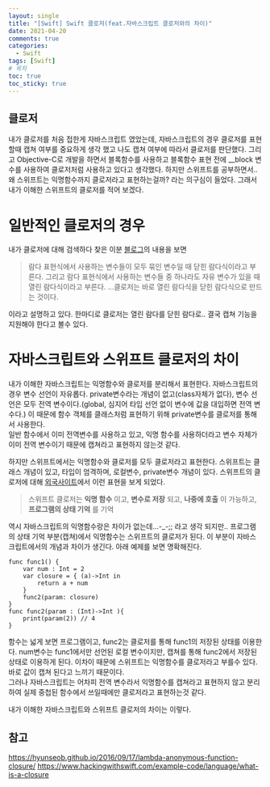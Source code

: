 ```yaml
---
layout: single
title: "[Swift] Swift 클로저(feat.자바스크립트 클로저와의 차이)"
date: 2021-04-20
comments: true
categories:
  - Swift
tags: [Swift]
# 목차
toc: true
toc_sticky: true
---
```


## 클로저 ##
내가 클로저를 처음 접한게 자바스크립트 였었는데, 자바스크립트의 경우 클로저를 표현할때 캡쳐 여부를 중요하게 생각 했고 나도 캡쳐 여부에 따라서 클로저를 판단했다.
그리고 Objective-C로 개발을 하면서 블록함수를 사용하고 블록함수 표현 전에 __block 변수를 사용하여 클로저처럼 사용하고 있다고 생각했다.
하지만 스위프트를 공부하면서.. 왜 스위프트는 익명함수까지 클로저라고 표현하는걸까? 라는 의구심이 들었다. 그래서 내가 이해한 스위프트의 클로저를 적어 보겠다.

# 일반적인 클로저의 경우 
내가 클로저에 대해 검색하다 찾은 이분 [블로그](https://hyunseob.github.io/2016/09/17/lambda-anonymous-function-closure/)의 내용을 보면
> 람다 표현식에서 사용하는 변수들이 모두 묶인 변수일 때 닫힌 람다식이라고 부른다. 그리고 람다 표현식에서 사용하는 변수들 중 하나라도 자유 변수가 있을 때 열린 람다식이라고 부른다.
> ...클로저는 바로 열린 람다식을 닫힌 람다식으로 만드는 것이다.  


이라고 설명하고 있다. 한마디로 클로저는 열린 람다를 닫힌 람다로.. 결국 캡쳐 기능을 지원해야 한다고 볼수 있다.

# 자바스크립트와 스위프트 클로저의 차이
내가 이해한 자바스크립트는 익명함수와 클로저를 분리해서 표현한다. 
자바스크립트의 경우 변수 선언이 자유롭다. private변수라는 개념이 없고(class자체가 없다), 변수 선언은 모두 전역 변수이다.(global, 심지어 타입 선언 없이 변수에 값을 대입하면 전역 변수다.)
이 때문에 함수 객체를 클래스처럼 표현하기 위해 private변수를 클로저를 통해서 사용한다.  
일반 함수에서 이미 전역변수를 사용하고 있고, 익명 함수를 사용하더라고 변수 자체가 이미 전역 변수이기 때문에 캡쳐라고 표현하지 않는것 같다.

하지만 스위프트에서는 익명함수와 클로저를 모두 클로저라고 표현한다. 스위프트는 클래스 개념이 있고, 타입이 엄격하며, 로컬변수, private변수 개념이 있다.
스위프트의 클로저에 대해 [외국사이트](https://www.hackingwithswift.com/example-code/language/what-is-a-closure)에서 이런 표현을 보게 되었다.
> 스위프트 클로저는 **익명 함수** 이고, **변수로 저장** 되고, **나중에 호출** 이 가능하고, **프로그램의 상태 기억** 를 기억

역시 자바스크립트의 익명함수랑은 차이가 없는데...-_-;; 라고 생각 되지만..
프로그램의 상태 기억 부분(캡쳐)에서 익명함수는 스위프트의 클로저가 된다. 이 부분이 자바스크립트에서의 개념과 차이가 생긴다.
아래 예제를 보면 명확해진다.
```
func func1() {
    var num : Int = 2
    var closure = { (a)->Int in
        return a + num
    }
    func2(param: closure)
}
func func2(param : (Int)->Int ){
    print(param(2)) // 4
} 
```
함수는 넓게 보면 프로그램이고, func2는 클로저를 통해 func1의 저장된 상태를 이용한다.
num변수는 func1에서만 선언된 로컬 변수이지만, 캡쳐를 통해 func2에서 저장된 상태로 이용하게 된다.
이차이 때문에 스위프트는 익명함수를 클로저라고 부를수 있다. 바로 값이 캡쳐 된다고 느끼기 때문이다.  
그러나 자바스크립트는 어차피 전역 변수라서 익명함수를 캡쳐라고 표현하지 않고 분리하여 실제 중첩된 함수에서 쓰일때에만 클로저라고 표현하는것 같다.  

내가 이해한 자바스크립트와 스위프트 클로저의 차이는 이렇다.

## 참고
<https://hyunseob.github.io/2016/09/17/lambda-anonymous-function-closure/>
<https://www.hackingwithswift.com/example-code/language/what-is-a-closure>
